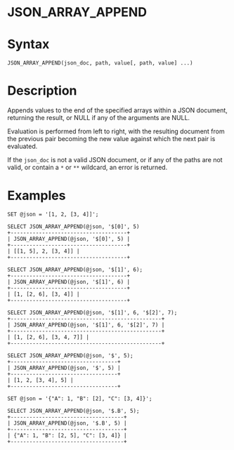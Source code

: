 # JSON_ARRAY_APPEND

#

# Syntax

```
JSON_ARRAY_APPEND(json_doc, path, value[, path, value] ...)
```

#

# Description

Appends values to the end of the specified arrays within a JSON document, returning the result, or NULL if any of the arguments are NULL.

Evaluation is performed from left to right, with the resulting document from the previous pair becoming the new value against which the next pair is evaluated.

If the `json_doc` is not a valid JSON document, or if any of the paths are not valid, or contain a `*` or `**` wildcard, an error is returned.

#

# Examples

```
SET @json = '[1, 2, [3, 4]]';

SELECT JSON_ARRAY_APPEND(@json, '$[0]', 5)
+-------------------------------------+
| JSON_ARRAY_APPEND(@json, '$[0]', 5) |
+-------------------------------------+
| [[1, 5], 2, [3, 4]] |
+-------------------------------------+

SELECT JSON_ARRAY_APPEND(@json, '$[1]', 6);
+-------------------------------------+
| JSON_ARRAY_APPEND(@json, '$[1]', 6) |
+-------------------------------------+
| [1, [2, 6], [3, 4]] |
+-------------------------------------+

SELECT JSON_ARRAY_APPEND(@json, '$[1]', 6, '$[2]', 7);
+------------------------------------------------+
| JSON_ARRAY_APPEND(@json, '$[1]', 6, '$[2]', 7) |
+------------------------------------------------+
| [1, [2, 6], [3, 4, 7]] |
+------------------------------------------------+

SELECT JSON_ARRAY_APPEND(@json, '$', 5);
+----------------------------------+
| JSON_ARRAY_APPEND(@json, '$', 5) |
+----------------------------------+
| [1, 2, [3, 4], 5] |
+----------------------------------+

SET @json = '{"A": 1, "B": [2], "C": [3, 4]}';

SELECT JSON_ARRAY_APPEND(@json, '$.B', 5);
+------------------------------------+
| JSON_ARRAY_APPEND(@json, '$.B', 5) |
+------------------------------------+
| {"A": 1, "B": [2, 5], "C": [3, 4]} |
+------------------------------------+
```